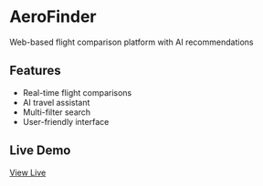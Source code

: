 # AeroFinder
Web-based flight comparison platform with AI recommendations

## Features
- Real-time flight comparisons
- AI travel assistant
- Multi-filter search
- User-friendly interface

## Live Demo
[View Live](https://ahmadsardar.github.io/Aerofinder/)